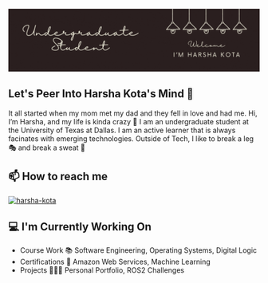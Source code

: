 ![Harsha Kota's Gif](./githubBanner.gif)

<h2>Let's Peer Into Harsha Kota's Mind 🧐</h2>

It all started when my mom met my dad and they fell in love and had me. Hi, I’m Harsha, and my life is kinda crazy 🤪 I am an undergraduate student at the University of Texas at Dallas. I am an active learner that is always facinates with emerging technologies. Outside of Tech, I like to break a leg 🎭 and break a sweat 👟

<h2>📫 How to reach me</h2>
<p align="left">
  <a href="https://linkedin.com/in/harsha-kota" target="blank">
    <img align="center" src="https://raw.githubusercontent.com/rahuldkjain/github-profile-readme-generator/master/src/images/icons/Social/linked-in-alt.svg" alt="harsha-kota" height="30" width="40" />
  </a>
</p>

<h2>💻 I'm Currently Working On</h2>

- Course Work 📚 Software Engineering, Operating Systems, Digital Logic
- Certifications 📜 Amazon Web Services, Machine Learning
- Projects 👨🏽‍💻 Personal Portfolio, ROS2 Challenges

<!--
https://rahuldkjain.github.io/gh-profile-readme-generator/

**kota-harsha/kota-harsha** is a ✨ _special_ ✨ repository because its `README.md` (this file) appears on your GitHub profile.

Here are some ideas to get you started:

- 🔭 I’m currently working on ...
- 🌱 I’m currently learning ...
- 👯 I’m looking to collaborate on ...
- 🤔 I’m looking for help with ...
- 💬 Ask me about ...
- 📫 How to reach me: ...
- 😄 Pronouns: ...
- ⚡ Fun fact: ...
-->
